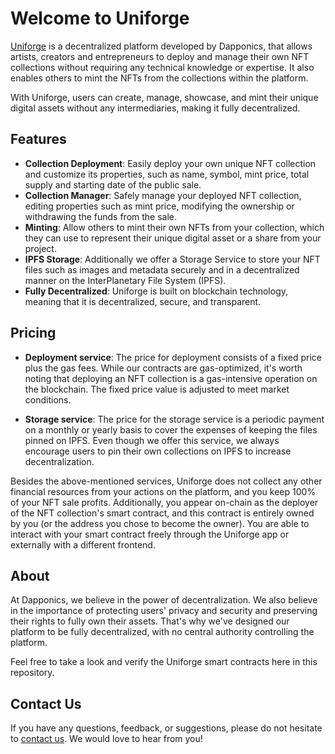 # Welcome to Uniforge

[Uniforge](https://uniforge.io/) is a decentralized platform developed by Dapponics, that allows artists, creators and entrepreneurs to deploy and manage their own NFT collections without requiring any technical knowledge or expertise.  It also enables others to mint the NFTs from the collections within the platform.

With Uniforge, users can create, manage, showcase, and mint their unique digital assets without any intermediaries, making it fully decentralized.

## Features
-   **Collection Deployment**: Easily deploy your own unique NFT collection and customize its properties, such as name, symbol, mint price, total supply and starting date of the public sale.
-   **Collection Manager**: Safely manage your deployed NFT collection, editing properties such as mint price, modifying the ownership or withdrawing the funds from the sale.
-   **Minting**: Allow others to mint their own NFTs from your collection, which they can use to represent their unique digital asset or a share from your project.
-   **IPFS Storage**: Additionally we offer a Storage Service to store your NFT files such as images and metadata securely and in a decentralized manner on the InterPlanetary File System (IPFS).
-   **Fully Decentralized**: Uniforge is built on blockchain technology, meaning that it is decentralized, secure, and transparent.

## Pricing
-   **Deployment service**: The price for deployment consists of a fixed price plus the gas fees. While our contracts are gas-optimized, it's worth noting that deploying an NFT collection is a gas-intensive operation on the blockchain. The fixed price value is adjusted to meet market conditions.

-   **Storage service**: The price for the storage service is a periodic payment on a monthly or yearly basis to cover the expenses of keeping the files pinned on IPFS. Even though we offer this service, we always encourage users to pin their own collections on IPFS to increase decentralization.

Besides the above-mentioned services, Uniforge does not collect any other financial resources from your actions on the platform, and you keep 100% of your NFT sale profits. Additionally, you appear on-chain as the deployer of the NFT collection's smart contract, and this contract is entirely owned by you (or the address you chose to become the owner). You are able to interact with your smart contract freely through the Uniforge app or externally with a different frontend.

## About
At Dapponics, we believe in the power of decentralization. We also believe in the importance of protecting users' privacy and security and preserving their rights to fully own their assets. That's why we've designed our platform to be fully decentralized, with no central authority controlling the platform.

Feel free to take a look and verify the Uniforge smart contracts here in this repository.

## Contact Us
If you have any questions, feedback, or suggestions, please do not hesitate to [contact us](https://dapponics.io/). We would love to hear from you!
